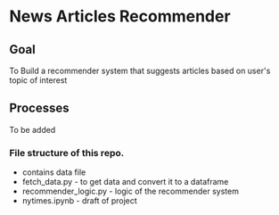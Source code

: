 # News Articles Recommender

## Goal

To Build a recommender system that suggests articles based on user's topic of interest 

## Processes

To be added 


### File structure of this repo.
* contains data file
* fetch_data.py - to get data and convert it to a dataframe
* recommender_logic.py - logic of the recommender system
* nytimes.ipynb - draft of project